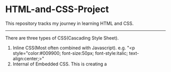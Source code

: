 # HTML-and-CSS-Project
This repository tracks my journey in learning HTML and CSS.

---------------------------------------------------------------------------------------------------------------------
There are three types of CSS(Cascading Style Sheet). 
1. Inline CSS(Most often combined with Javascript). e.g.  "<p style="color:#009900; font-size:50px; font-style:italic; text-align:center;>"
2. Internal of Embedded CSS. This is creating a <style> tab and putting it between <title> and "head". This is more friendly to newbies
3. External CSS. Namely, create a CSS file outside of an HTML file. We could use the command <link> when invoking this CSS file in HTML. This is widely used in work conditions.
---------------------------------------------------------------------------------------------------------------------
For the symbol of * in CSS. It is frequently used in the early stage of development, aiming to eliminate the standard format of webpage
